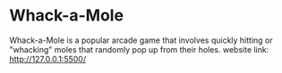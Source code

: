 # Whack-a-Mole
Whack-a-Mole is a popular arcade game that involves quickly hitting or "whacking" moles that randomly pop up from their holes.
website link: http://127.0.0.1:5500/
